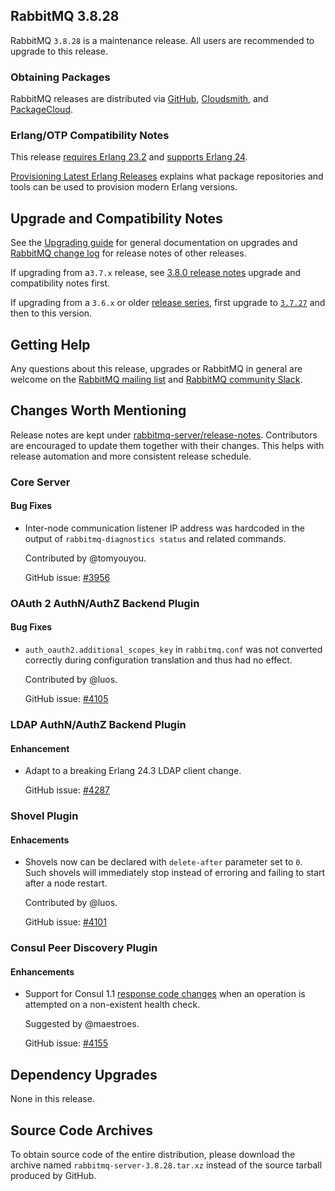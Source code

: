 ## RabbitMQ 3.8.28

RabbitMQ `3.8.28` is a maintenance release.
All users are recommended to upgrade to this release.

### Obtaining Packages

RabbitMQ releases are distributed via [GitHub](https://github.com/rabbitmq/rabbitmq-server/releases), [Cloudsmith](https://cloudsmith.io/~rabbitmq/repos/),
and [PackageCloud](https://packagecloud.io/rabbitmq).

### Erlang/OTP Compatibility Notes

This release [requires Erlang 23.2](https://www.rabbitmq.com/which-erlang.html) and [supports Erlang 24](https://blog.rabbitmq.com/posts/2021/03/erlang-24-support-roadmap/).

[Provisioning Latest Erlang Releases](https://www.rabbitmq.com/which-erlang.html#erlang-repositories) explains
what package repositories and tools can be used to provision modern Erlang versions.


## Upgrade and Compatibility Notes

See the [Upgrading guide](https://www.rabbitmq.com/upgrade.html) for general documentation on upgrades and
[RabbitMQ change log](https://www.rabbitmq.com/changelog.html) for release notes of other releases.

If upgrading from a`3.7.x` release, see [3.8.0 release notes](https://github.com/rabbitmq/rabbitmq-server/releases/tag/v3.8.0)
upgrade and compatibility notes first.

If upgrading from a `3.6.x` or older [release series](https://www.rabbitmq.com/versions.html), first upgrade
to [`3.7.27`](https://github.com/rabbitmq/rabbitmq-server/releases/tag/v3.7.27) and then to this version.


## Getting Help

Any questions about this release, upgrades or RabbitMQ in general are welcome on the [RabbitMQ mailing list](https://groups.google.com/forum/#!forum/rabbitmq-users)
and [RabbitMQ community Slack](https://rabbitmq-slack.herokuapp.com/).


## Changes Worth Mentioning

Release notes are kept under [rabbitmq-server/release-notes](https://github.com/rabbitmq/rabbitmq-server/tree/v3.8.x/release-notes).
Contributors are encouraged to update them together with their changes.  This helps with release automation and more
consistent release schedule.


### Core Server

#### Bug Fixes

 * Inter-node communication listener IP address was hardcoded in
   the output of `rabbitmq-diagnostics status` and related commands.

   Contributed by @tomyouyou.

   GitHub issue: [#3956](https://github.com/rabbitmq/rabbitmq-server/pull/3956)


### OAuth 2 AuthN/AuthZ Backend Plugin

#### Bug Fixes

 * `auth_oauth2.additional_scopes_key` in `rabbitmq.conf` was not converted correctly
   during configuration translation and thus had no effect.

   Contributed by @luos.

   GitHub issue: [#4105](https://github.com/rabbitmq/rabbitmq-server/pull/4105)


### LDAP AuthN/AuthZ Backend Plugin

#### Enhancement

 * Adapt to a breaking Erlang 24.3 LDAP client change.

   GitHub issue: [#4287](https://github.com/rabbitmq/rabbitmq-server/pull/4287)


### Shovel Plugin

#### Enhacements

 * Shovels now can be declared with `delete-after` parameter set to `0`.
   Such shovels will immediately stop instead of erroring and failing to
   start after a node restart.

   Contributed by @luos.

   GitHub issue: [#4101](https://github.com/rabbitmq/rabbitmq-server/pull/4101)


### Consul Peer Discovery Plugin

#### Enhancements

 * Support for Consul 1.1 [response code changes](https://github.com/hashicorp/consul/pull/11950)
   when an operation is attempted on a non-existent health check.

   Suggested by @maestroes.

   GitHub issue: [#4155](https://github.com/rabbitmq/rabbitmq-server/pull/4155)


## Dependency Upgrades

 None in this release.


## Source Code Archives

To obtain source code of the entire distribution, please download the archive named `rabbitmq-server-3.8.28.tar.xz`
instead of the source tarball produced by GitHub.

